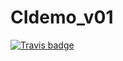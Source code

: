 # CIdemo_v01

[![Travis badge](https://app.travis-ci.com/gabeclass/CI_HelloWorld.svg?branch=master)](https://app.travis-ci.com/github/gabeclass/CI_HelloWorld)
